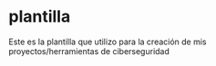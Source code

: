 # plantilla
Este es la plantilla que utilizo para la creación de mis proyectos/herramientas de ciberseguridad
